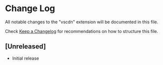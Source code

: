 # Change Log

All notable changes to the "vscdn" extension will be documented in this file.

Check [Keep a Changelog](http://keepachangelog.com/) for recommendations on how to structure this file.

## [Unreleased]

- Initial release